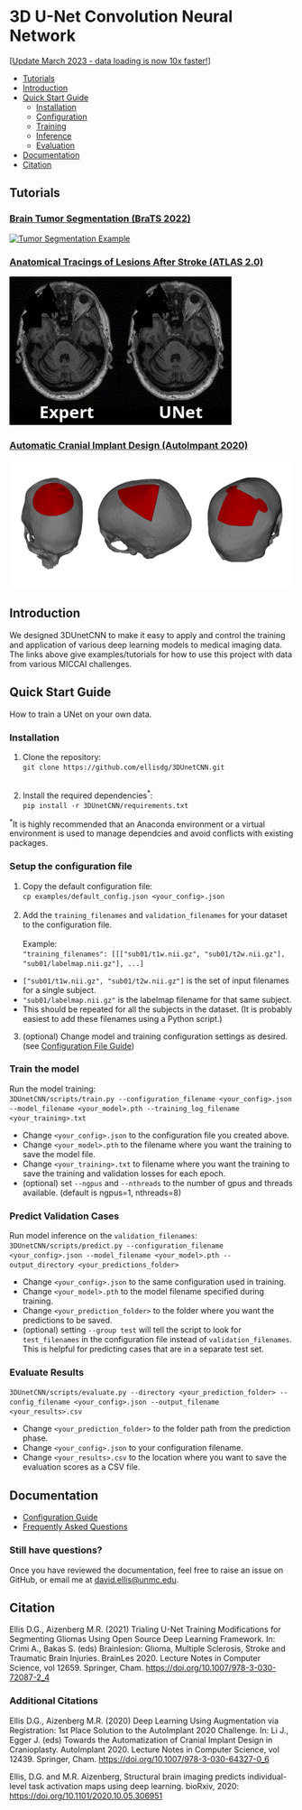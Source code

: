 # 3D U-Net Convolution Neural Network

[[Update March 2023 - data loading is now 10x faster!](doc/Changes.md)]

* [Tutorials](#tutorials)
* [Introduction](#introduction)
* [Quick Start Guide](#quickstart)
  * [Installation](#installation)
  * [Configuration](#configuration)
  * [Training](#training)
  * [Inference](#inference)
  * [Evaluation](#evaluation)
* [Documentation](#documentation)
* [Citation](#citation)


## Tutorials <a name="tutorials"></a>
### [Brain Tumor Segmentation (BraTS 2022)](examples/brats2020)
[![Tumor Segmentation Example](doc/viz/tumor_segmentation_illusatration.gif)](examples/brats2020)
### [Anatomical Tracings of Lesions After Stroke (ATLAS 2.0)](examples/atlas_2022)
[![ATLAS Segmentation Example](doc/viz/ATLAS.gif)](examples/atlas2022)
### [Automatic Cranial Implant Design (AutoImpant 2020)](examples/autoimplant2020)
[![ Segmentation Example](doc/viz/AutoImplant-Viz.png)](examples/autoimplant2020)

## Introduction <a name="introduction"></a>
We designed 3DUnetCNN to make it easy to apply and control the training and application of various deep learning models to medical imaging data.
The links above give examples/tutorials for how to use this project with data from various MICCAI challenges.


## Quick Start Guide <a name="quickstart"></a>
How to train a UNet on your own data.

### Installation <a name="installation"></a>
1. Clone the repository:<br />
```git clone https://github.com/ellisdg/3DUnetCNN.git``` <br /><br />

2. Install the required dependencies<sup>*</sup>:<br />
```pip install -r 3DUnetCNN/requirements.txt``` 

<sup>*</sup>It is highly recommended that an Anaconda environment or a virtual environment is used to 
manage dependcies and avoid conflicts with existing packages.

### Setup the configuration file <a name="configuration"></a>
1. Copy the default configuration file: <br />
```cp examples/default_config.json <your_config>.json```<br /><br />
2. Add the ```training_filenames``` and ```validation_filenames``` for your dataset to the configuration file.
<br /><br />
Example:<br />
```"training_filenames": [[["sub01/t1w.nii.gz", "sub01/t2w.nii.gz"], "sub01/labelmap.nii.gz"], ...]``` <br />
* ```["sub01/t1w.nii.gz", "sub01/t2w.nii.gz"]``` is the set of input filenames for a single subject.
* ```"sub01/labelmap.nii.gz"``` is the labelmap filename for that same subject.
* This should be repeated for all the subjects in the dataset.
  (It is probably easiest to add these filenames using a Python script.)
3. (optional) Change model and training configuration settings as desired. (see [Configuration File Guide](doc/Configuration.md))

### Train the model <a name="training"></a>
Run the model training:<br />
```3DUnetCNN/scripts/train.py --configuration_filename <your_config>.json --model_filename <your_model>.pth --training_log_filename <your_training>.txt``` <br />
* Change ```<your_config>.json``` to the configuration file you created above.
* Change ```<your_model>.pth``` to the filename where you want the training to save the model file.
* Change ```<your_training>.txt``` to filename where you want the training to save the training and validation losses for each epoch.
* (optional) set ```--ngpus``` and ```--nthreads``` to the number of gpus and threads available. (default is ngpus=1, nthreads=8)

### Predict Validation Cases <a name="inference"></a>
Run model inference on the ```validation_filenames```:<br />
```3DUnetCNN/scripts/predict.py --configuration_filename <your_config>.json --model_filename <your_model>.pth --output_directory <your_predictions_folder>```
* Change ```<your_config>.json``` to the same configuration used in training.
* Change ```<your_model>.pth``` to the model filename specified during training.
* Change ```<your_prediction_folder>``` to the folder where you want the predictions to be saved.
* (optional) setting ```--group test``` will tell the script to look for ```test_filenames``` in the configuration file
 instead of ```validation_filenames```. 
This is helpful for predicting cases that are in a separate test set.

### Evaluate Results <a name="evaluation"></a>
```3DUnetCNN/scripts/evaluate.py --directory <your_prediction_folder> --config_filename <your_config>.json --output_filename <your_results>.csv```
* Change ```<your_prediction_folder>``` to the folder path from the prediction phase.
* Change ```<your_config>.json``` to your configuration filename.
* Change ```<your_results>.csv``` to the location where you want to save the evaluation scores as a CSV file.

## Documentation <a name="documentation"></a>
* [Configuration Guide](doc/Configuration.md)
* [Frequently Asked Questions](doc/FAQ.md)

### Still have questions? <a name="questions"></a>
Once you have reviewed the documentation, feel free to raise an issue on GitHub, or email me at david.ellis@unmc.edu.

## Citation <a name="citation"></a>
Ellis D.G., Aizenberg M.R. (2021) Trialing U-Net Training Modifications for Segmenting Gliomas Using Open Source Deep Learning Framework. In: Crimi A., Bakas S. (eds) Brainlesion: Glioma, Multiple Sclerosis, Stroke and Traumatic Brain Injuries. BrainLes 2020. Lecture Notes in Computer Science, vol 12659. Springer, Cham. https://doi.org/10.1007/978-3-030-72087-2_4

### Additional Citations
Ellis D.G., Aizenberg M.R. (2020) Deep Learning Using Augmentation via Registration: 1st Place Solution to the AutoImplant 2020 Challenge. In: Li J., Egger J. (eds) Towards the Automatization of Cranial Implant Design in Cranioplasty. AutoImplant 2020. Lecture Notes in Computer Science, vol 12439. Springer, Cham. https://doi.org/10.1007/978-3-030-64327-0_6

Ellis, D.G. and M.R. Aizenberg, Structural brain imaging predicts individual-level task activation maps using deep learning. bioRxiv, 2020: https://doi.org/10.1101/2020.10.05.306951
